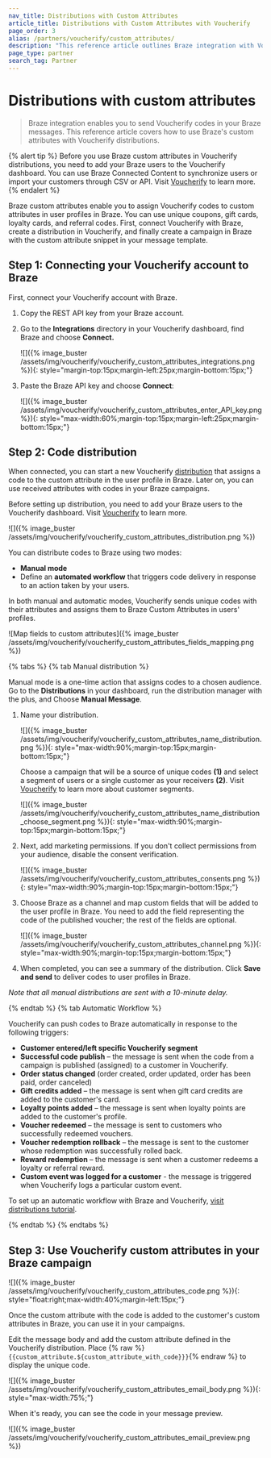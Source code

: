 ```yaml
---
nav_title: Distributions with Custom Attributes
article_title: Distributions with Custom Attributes with Voucherify
page_order: 3
alias: /partners/voucherify/custom_attributes/
description: "This reference article outlines Braze integration with Voucherify. Braze integration enables you to send Voucherify codes in your Braze messages."
page_type: partner
search_tag: Partner
---
```


# Distributions with custom attributes

> Braze integration enables you to send Voucherify codes in your Braze messages. This reference article covers how to use Braze's custom attributes with Voucherify distributions.

{% alert tip %}
Before you use Braze custom attributes in Voucherify distributions, you need to add your Braze users to the Voucherify dashboard. You can use Braze Connected Content to synchronize users or import your customers through CSV or API. Visit [Voucherify](https://support.voucherify.io/article/67-how-to-import-my-customers) to learn more.
{% endalert %}

Braze custom attributes enable you to assign Voucherify codes to custom attributes in user profiles in Braze. You can use unique coupons, gift cards, loyalty cards, and referral codes. First, connect Voucherify with Braze, create a distribution in Voucherify, and finally create a campaign in Braze with the custom attribute snippet in your message template.

## Step 1: Connecting your Voucherify account to Braze

First, connect your Voucherify account with Braze.

1. Copy the REST API key from your Braze account.
2. Go to the **Integrations** directory in your Voucherify dashboard, find Braze and choose **Connect.**  
    
    ![]({% image_buster /assets/img/voucherify/voucherify_custom_attributes_integrations.png %}){: style="margin-top:15px;margin-left:25px;margin-bottom:15px;"}
    
3. Paste the Braze API key and choose **Connect**:  
    
    ![]({% image_buster /assets/img/voucherify/voucherify_custom_attributes_enter_API_key.png %}){: style="max-width:60%;margin-top:15px;margin-left:25px;margin-bottom:15px;"}


## Step 2: Code distribution

When connected, you can start a new Voucherify [distribution](https://support.voucherify.io/article/19-how-does-the-distribution-manager-work) that assigns a code to the custom attribute in the user profile in Braze. Later on, you can use received attributes with codes in your Braze campaigns.

Before setting up distribution, you need to add your Braze users to the Voucherify dashboard. Visit [Voucherify](https://support.voucherify.io/article/67-how-to-import-my-customers) to learn more.

![]({% image_buster /assets/img/voucherify/voucherify_custom_attributes_distribution.png %})

You can distribute codes to Braze using two modes:

- **Manual mode**
- Define an **automated workflow** that triggers code delivery in response to an action taken by your users.

In both manual and automatic modes, Voucherify sends unique codes with their attributes and assigns them to Braze Custom Attributes in users' profiles.

![Map fields to custom attributes]({% image_buster /assets/img/voucherify/voucherify_custom_attributes_fields_mapping.png %})

{% tabs %}
{% tab Manual distribution %}

Manual mode is a one-time action that assigns codes to a chosen audience. Go to the **Distributions** in your dashboard, run the distribution manager with the plus, and Choose **Manual Message**.

1.  Name your distribution.

    ![]({% image_buster /assets/img/voucherify/voucherify_custom_attributes_name_distribution.png %}){: style="max-width:90%;margin-top:15px;margin-bottom:15px;"}<br>  
    
    Choose a campaign that will be a source of unique codes **(1)** and select a segment of users or a single customer as your receivers **(2)**. Visit [Voucherify](https://support.voucherify.io/article/51-customer-segments) to learn more about customer segments.  
    
    ![]({% image_buster /assets/img/voucherify/voucherify_custom_attributes_name_distribution_choose_segment.png %}){: style="max-width:90%;margin-top:15px;margin-bottom:15px;"}  

2.  Next, add marketing permissions. If you don't collect permissions from your audience, disable the consent verification.  
    
    ![]({% image_buster /assets/img/voucherify/voucherify_custom_attributes_consents.png %}){: style="max-width:90%;margin-top:15px;margin-bottom:15px;"}  
    
3.  Choose Braze as a channel and map custom fields that will be added to the user profile in Braze. You need to add the field representing the code of the published voucher; the rest of the fields are optional.  
    
    ![]({% image_buster /assets/img/voucherify/voucherify_custom_attributes_channel.png %}){: style="max-width:90%;margin-top:15px;margin-bottom:15px;"}  
    
4.  When completed, you can see a summary of the distribution. Click **Save and send** to deliver codes to user profiles in Braze.  

_Note that all manual distributions are sent with a 10-minute delay._

{% endtab %}
{% tab Automatic Workflow %}

Voucherify can push codes to Braze automatically in response to the following triggers:

- **Customer entered/left specific Voucherify segment**
- **Successful code publish** – the message is sent when the code from a campaign is published (assigned) to a customer in Voucherify.
- **Order status changed** (order created, order updated, order has been paid, order canceled)
- **Gift credits added** – the message is sent when gift card credits are added to the customer's card.
- **Loyalty points added** – the message is sent when loyalty points are added to the customer's profile.
- **Voucher redeemed** – the message is sent to customers who successfully redeemed vouchers.
- **Voucher redemption rollback** – the message is sent to the customer whose redemption was successfully rolled back.
- **Reward redemption** – the message is sent when a customer redeems a loyalty or referral reward.
- **Custom event was logged for a customer** - the message is triggered when Voucherify logs a particular custom event.

To set up an automatic workflow with Braze and Voucherify, [visit distributions tutorial](https://support.voucherify.io/article/19-how-does-the-distribution-manager-work).

{% endtab %}
{% endtabs %}

## Step 3: Use Voucherify custom attributes in your Braze campaign

![]({% image_buster /assets/img/voucherify/voucherify_custom_attributes_code.png %}){: style="float:right;max-width:40%;margin-left:15px;"}

Once the custom attribute with the code is added to the customer's custom attributes in Braze, you can use it in your campaigns.

Edit the message body and add the custom attribute defined in the Voucherify distribution. Place {% raw %}`{{custom_attribute.${custom_attribute_with_code}}}`{% endraw %} to display the unique code.

![]({% image_buster /assets/img/voucherify/voucherify_custom_attributes_email_body.png %}){: style="max-width:75%;"}

When it's ready, you can see the code in your message preview.

![]({% image_buster /assets/img/voucherify/voucherify_custom_attributes_email_preview.png %})
